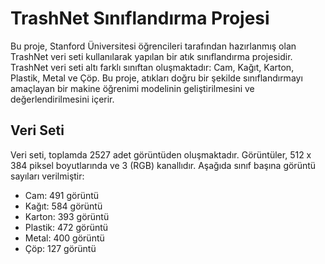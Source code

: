 # TrashNet Sınıflandırma Projesi

Bu proje, Stanford Üniversitesi öğrencileri tarafından hazırlanmış olan TrashNet veri seti kullanılarak yapılan bir atık sınıflandırma projesidir. TrashNet veri seti altı farklı sınıftan oluşmaktadır: Cam, Kağıt, Karton, Plastik, Metal ve Çöp. Bu proje, atıkları doğru bir şekilde sınıflandırmayı amaçlayan bir makine öğrenimi modelinin geliştirilmesini ve değerlendirilmesini içerir.

## Veri Seti

Veri seti, toplamda 2527 adet görüntüden oluşmaktadır. Görüntüler, 512 x 384 piksel boyutlarında ve 3 (RGB) kanallıdır. Aşağıda sınıf başına görüntü sayıları verilmiştir:

- Cam: 491 görüntü
- Kağıt: 584 görüntü
- Karton: 393 görüntü
- Plastik: 472 görüntü
- Metal: 400 görüntü
- Çöp: 127 görüntü


